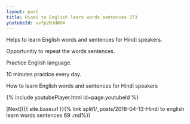 ```yaml
---
layout: post
title: Hindi to English learn words sentences 373 
youtubeId: vvfp2MJdW04
---
```

 
 
Helps to learn English words and sentences for Hindi speakers.

Opportunitiy to repeat the words sentences. 

Practice English language. 
 
10 minutes practice every day. 
 
How to learn English words and sentences for Hindi speakers 
 
{% include youtubePlayer.html id=page.youtubeId %}
 
 
[Next]({{ site.baseurl }}{% link  split1/_posts/2018-04-13-Hindi to english learn words sentences 69 .md%})
 
